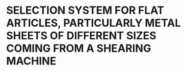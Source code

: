 # SELECTION SYSTEM FOR FLAT ARTICLES, PARTICULARLY METAL SHEETS OF DIFFERENT SIZES COMING FROM A SHEARING MACHINE